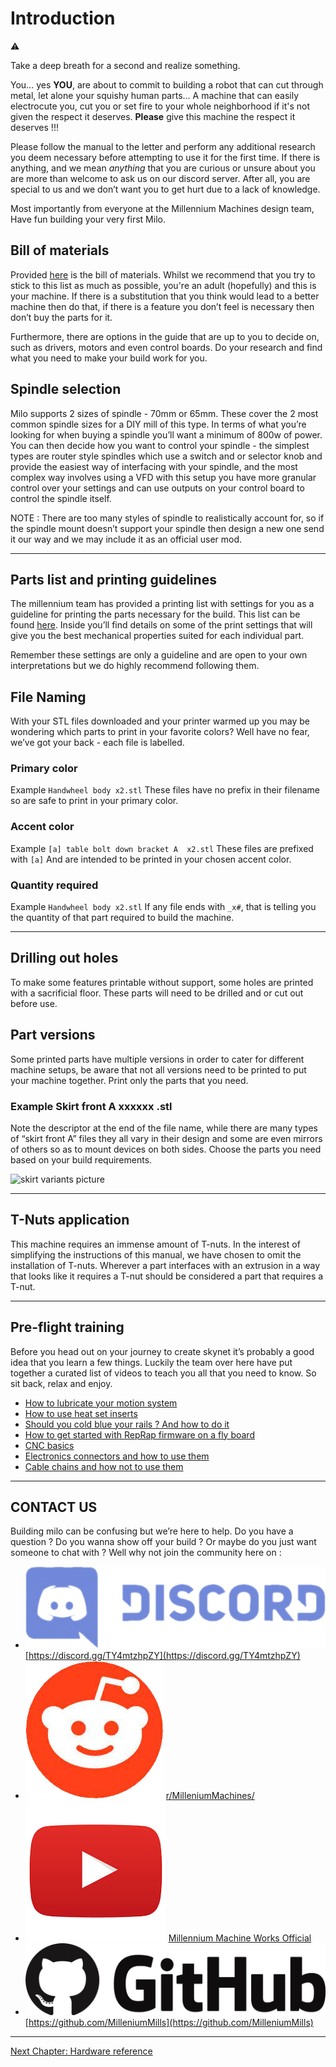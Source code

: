 # Introduction

:warning:

Take a deep breath for a second and realize something.

You… yes **YOU**, are about to commit to building a robot that can cut through metal, let alone your squishy human parts…
A machine that can easily electrocute you, cut you or set fire to your whole neighborhood if it's not given the respect it deserves.
**Please** give this machine the respect it deserves !!!

Please follow the manual to the letter and perform any additional research you deem necessary before attempting to use it for the first time.
If there is anything, and we mean _anything_ that you are curious or unsure about you are more than welcome to ask us on our discord server.
After all, you are special to us and we don’t want you to get hurt due to a lack of knowledge.

Most importantly from everyone at the Millennium Machines design team,
Have fun building your very first Milo.

## Bill of materials

Provided [here](../bom/sourcing_guide.md) is the bill of materials. Whilst we recommend that you try to stick to this list as much as possible, you're an adult (hopefully) and this is your machine. If there is a substitution that you think would lead to a better machine then do that, if there is a feature you don’t feel is necessary then don’t buy the parts for it. 

Furthermore, there are options in the guide that are up to you to decide on, such as drivers, motors and even control boards. Do your research and find what you need to make your build work for you.

## Spindle selection

Milo supports 2 sizes of spindle - 70mm or 65mm. These cover the 2 most common spindle sizes for a DIY mill of this type. In terms of what you’re looking for when buying a spindle you’ll want a minimum of 800w of power. You can then decide how you want to control your spindle - the simplest types are router style spindles which use a switch and or selector knob and provide the easiest way of interfacing with your spindle, and the most complex way involves using a VFD with this setup you have more granular control over your settings and can use outputs on your control board to control the spindle itself.

NOTE : There are too many styles of spindle to realistically account for, so if the spindle mount doesn’t support your spindle then design a new one send it our way and we may include it as an official user mod.

---

## Parts list and printing guidelines

The millennium team has provided a printing list with settings for you as a guideline for printing the parts necessary for the build. This list can be found [here](../../../BOM%20%2B%20Print%20List/Milo%20V1.5%20Print%20List.pdf). Inside you’ll find details on some of the print settings that will give you the best mechanical properties suited for each individual part. 

Remember these settings are only a guideline and are open to your own interpretations but we do highly recommend following them.

## File Naming

With your STL files downloaded and your printer warmed up you may be wondering which parts to print in your favorite colors? Well have no fear, we’ve got your back - each file is labelled.

### Primary color

Example `Handwheel body x2.stl`
These files have no prefix in their filename so are safe to print in your primary color.

### Accent color

Example `[a] table bolt down bracket A  x2.stl`
These files are prefixed with `[a]`
And are intended to be printed in your chosen accent color.

### Quantity required

Example `Handwheel body x2.stl`
If any file ends with `_x#`, that is telling you the quantity of that part required to build the machine.

---

## Drilling out holes

To make some features printable without support, some holes are printed with a sacrificial floor. These parts will need to be drilled and or cut out before use.

## Part versions

Some printed parts have multiple versions in order to cater for different machine setups, be aware that not all versions need to be printed to put your machine together. Print only the parts that you need.

### Example Skirt front A xxxxxx .stl

Note the descriptor at the end of the file name, while there are many types of “skirt front A” files they all vary in their design and some are even mirrors of others so as to mount devices on both sides. Choose the parts you need based on your build requirements.

![skirt variants picture](resources/skirt_variant.png)

---

## T-Nuts application

This machine requires an immense amount of T-nuts. In the interest of simplifying the instructions of this manual, we have chosen to omit the installation of T-nuts. Wherever a part interfaces with an extrusion in a way that looks like it requires a T-nut should be considered a part that requires a T-nut.  

---

## Pre-flight training

Before you head out on your journey to create skynet it’s probably a good idea that you learn a few things. Luckily the team over here have put together a curated list of videos to teach you all that you need to know. So sit back, relax and enjoy.

- [How to lubricate your motion system](https://www.youtube.com/watch?v=UYvhYjkBFTY&list=PL7zrGeKp_8CTDOmpwZr5JnCSJqEghFh9j&index=39&t=816s)
- [How to use heat set inserts](https://www.youtube.com/watch?v=cyof7fYFcuQ&list=PL7zrGeKp_8CTDOmpwZr5JnCSJqEghFh9j&index=32)
- [Should you cold blue your rails ? And how to do it](https://www.youtube.com/watch?v=p6Id4Kl8RB0&list=PL7zrGeKp_8CTDOmpwZr5JnCSJqEghFh9j&index=10&t=210s)
- [How to get started with RepRap firmware on a fly board](https://www.youtube.com/watch?v=TAT532vIVzU)
- [CNC basics](https://www.youtube.com/watch?v=YBGqknN3gGs&t=466s)
- [Electronics connectors and how to use them](https://www.youtube.com/watch?v=y6G_MhQFv3k)
- [Cable chains and how not to use them](https://www.youtube.com/watch?v=_HiuY015rOY)

---

## CONTACT US

Building milo can be confusing but we’re here to help.
Do you have a question ?
Do you wanna show off your build ?
Or maybe do you just want someone to chat with ?
Well why not join the community here on :

- ![discord_logo](../resources/discord_logo.png) [https://discord.gg/TY4mtzhpZY](https://discord.gg/TY4mtzhpZY)
- ![reddit_logo](../resources/reddit_logo.png) [r/MilleniumMachines/](https://www.reddit.com/r/MilleniumMachines/)
- ![youtube_logo](../resources/youtube_logo.png) [Millennium Machine Works Official](https://www.youtube.com/channel/UCfdxXilZd76Dp8RfLxUJ_Gw)
- ![github_logo](../resources/github_logo.png) [https://github.com/MilleniumMills](https://github.com/MilleniumMills)

---

[Next Chapter: Hardware reference](./hardware_reference.md)
